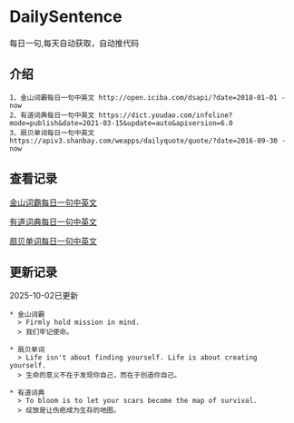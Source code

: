 # DailySentence

每日一句,每天自动获取，自动推代码

## 介绍

```
1、金山词霸每日一句中英文 http://open.iciba.com/dsapi/?date=2018-01-01 - now
2、有道词典每日一句中英文 https://dict.youdao.com/infoline?mode=publish&date=2021-03-15&update=auto&apiversion=6.0
3、扇贝单词每日一句中英文 https://apiv3.shanbay.com/weapps/dailyquote/quote/?date=2016-09-30 - now
```

## 查看记录

[金山词霸每日一句中英文](./data/iciba/)

[有道词典每日一句中英文](./data/youdao/)

[扇贝单词每日一句中英文](./data/shanbay/)

## 更新记录
2025-10-02已更新 
```
* 金山词霸
  > Firmly hold mission in mind.
  > 我们牢记使命。

* 扇贝单词
  > Life isn't about finding yourself. Life is about creating yourself.
  > 生命的意义不在于发现你自己，而在于创造你自己。

* 有道词典
  > To bloom is to let your scars become the map of survival.
  > 绽放是让伤疤成为生存的地图。

```
